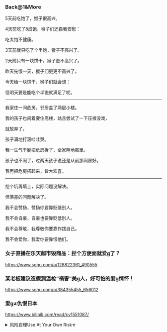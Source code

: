 ### Back@1&More
5天前吃饱了，猴子很高兴。

4天前吃了8成饱，猴子们还自我安慰：

吃太饱不健康。

3天前就只吃了个半饱，猴子不高兴了。

2天前只有一块饼干。猴子更不高兴了。

昨天先饿一天，猴子们更更不高兴了。

今天给一块饼干，猴子们就会想：

但明天要是能吃个半饱就满足了呢。

---
我家住一间危房，邻居盖了两层小楼。

我的孩子也闹着要住高楼，姑且尝试了一下压根没戏，

就放弃了。

孩子满地打滚哇哇哭。

我一生气干脆把危房拆了，全家睡地窖里。

孩子也不闹了，过两天孩子说还是从前那间房好。

我再把危房搭起来，皆大欢喜。

---
挖个坑再填上，实际问题没解决。

但落差的问题解决了。

我不会赞扬，赞扬你要靠贬低别人。

我不会自豪，自豪也要靠贬低别人。

我不会尊敬，我尊敬你要靠作践自己。

我不会爱你，我爱你要靠恨他们。

### 女子直播在乐天超市毁商品：捏个方便面就爱g了？
https://www.sohu.com/a/128822361_490555

### 某老板建议造假测温枪“祸害”美g人，好可怕的爱g情怀！
https://www.sohu.com/a/384355455_656012

### 爱g≠仇恨日本
https://www.bilibili.com/read/cv1551087/
<details><summary>风险自理Use At Your Own Risk☣</summary>

### 献给ag”者的诗
https://www.backchina.com/blog/275190/article-316552.html

你高尚的左手必然诅咒你卑鄙的右手； 你高尚的肺将诅咒你邪恶的心； 你高尚的肉体也要诅咒你肮脏的灵魂。
</details>
